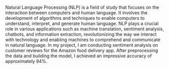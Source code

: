 Natural Language Processing (NLP) is a field of study that focuses on the interaction between computers and human language. It involves the development of algorithms and techniques to enable computers to understand, interpret, and generate human language. NLP plays a crucial role in various applications such as machine translation, sentiment analysis, chatbots, and information extraction, revolutionizing the way we interact with technology and enabling machines to comprehend and communicate in natural language.  In my project, I am conducting sentiment analysis on customer reviews for the Amazon food delivery app. After preprocessing the data and building the model, I achieved an impressive accuracy of approximately 84%.
